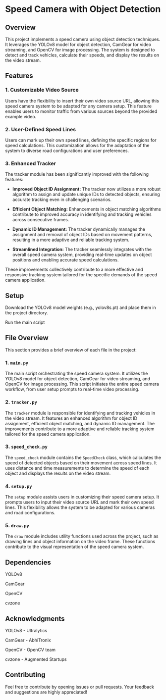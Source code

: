 # Speed Camera with Object Detection

## Overview

This project implements a speed camera using object detection techniques. It leverages the YOLOv8 model for object detection, CamGear for video streaming, and OpenCV for image processing. The system is designed to detect and track vehicles, calculate their speeds, and display the results on the video stream.

## Features

### 1. Customizable Video Source

Users have the flexibility to insert their own video source URL, allowing this speed camera system to be adapted for any camera setup. This feature enables users to monitor traffic from various sources beyond the provided example video.

### 2. User-Defined Speed Lines

Users can mark up their own speed lines, defining the specific regions for speed calculations. This customization allows for the adaptation of the system to diverse road configurations and user preferences.

### 3. Enhanced Tracker

The tracker module has been significantly improved with the following features:

- **Improved Object ID Assignment:** The tracker now utilizes a more robust algorithm to assign and update unique IDs to detected objects, ensuring accurate tracking even in challenging scenarios.
  
- **Efficient Object Matching:** Enhancements in object matching algorithms contribute to improved accuracy in identifying and tracking vehicles across consecutive frames.
  
- **Dynamic ID Management:** The tracker dynamically manages the assignment and removal of object IDs based on movement patterns, resulting in a more adaptive and reliable tracking system.

- **Streamlined Integration:** The tracker seamlessly integrates with the overall speed camera system, providing real-time updates on object positions and enabling accurate speed calculations.

These improvements collectively contribute to a more effective and responsive tracking system tailored for the specific demands of the speed camera application.

## Setup

Download the YOLOv8 model weights (e.g., yolov8s.pt) and place them in the project directory.

Run the main script

## File Overview

This section provides a brief overview of each file in the project:

### 1. `main.py`

The main script orchestrating the speed camera system. It utilizes the YOLOv8 model for object detection, CamGear for video streaming, and OpenCV for image processing. This script initiates the entire speed camera workflow, from user setup prompts to real-time video processing.

### 2. `tracker.py`

The `tracker` module is responsible for identifying and tracking vehicles in the video stream. It features an enhanced algorithm for object ID assignment, efficient object matching, and dynamic ID management. The improvements contribute to a more adaptive and reliable tracking system tailored for the speed camera application.

### 3. `speed_check.py`

The `speed_check` module contains the `SpeedCheck` class, which calculates the speed of detected objects based on their movement across speed lines. It uses distance and time measurements to determine the speed of each object and displays the results on the video stream.

### 4. `setup.py`

The `setup` module assists users in customizing their speed camera setup. It prompts users to input their video source URL and mark their own speed lines. This flexibility allows the system to be adapted for various cameras and road configurations.

### 5. `draw.py`

The `draw` module includes utility functions used across the project, such as drawing lines and object information on the video frame. These functions contribute to the visual representation of the speed camera system.

## Dependencies
YOLOv8

CamGear

OpenCV

cvzone

## Acknowledgments
YOLOv8 - Ultralytics

CamGear - AbhiTronix

OpenCV - OpenCV team

cvzone - Augmented Startups


## Contributing
Feel free to contribute by opening issues or pull requests. Your feedback and suggestions are highly appreciated!

